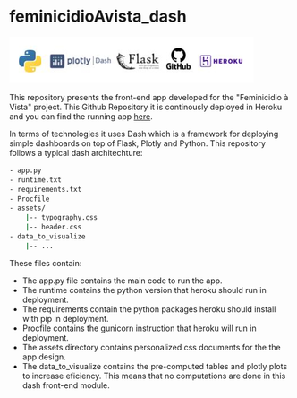 # feminicidioAvista_dash 

![icons](https://github.com/paulafortuna/images/blob/main/icons.jpg)

This repository presents the front-end app developed for the "Feminicidio à Vista" project.
This Github Repository it is continously deployed in Heroku and you can find the running app [here]( https://feminicidioavista.herokuapp.com/).

In terms of technologies it uses Dash which is a framework for deploying simple dashboards on top of Flask, Plotly and Python. This repository follows a typical dash architechture:


```bash
- app.py
- runtime.txt
- requirements.txt
- Procfile
- assets/
    |-- typography.css
    |-- header.css
- data_to_visualize
    |-- ... 
```
 
 These files contain:
 - The app.py file contains the main code to run the app.
 - The runtime contains the python version that heroku should run in deployment.
 - The requirements contain the python packages heroku should install with pip in deployment.
 - Procfile contains the gunicorn instruction that heroku will run in deployment.
 - The assets directory contains personalized css documents for the the app design.
 - The data_to_visualize contains the pre-computed tables and plotly plots to increase eficiency. This means that no computations are done in this dash front-end module.
